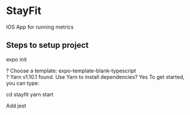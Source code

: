 # StayFit
IOS App for running metrics


## Steps to setup project 

expo init 

? Choose a template: expo-template-blank-typescript  
? Yarn v1.10.1 found. Use Yarn to install dependencies? Yes
To get started, you can type:

  cd stayfit
  yarn start

Add jest
  